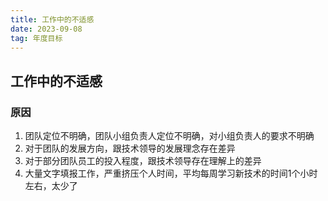 ```yaml
---
title: 工作中的不适感
date: 2023-09-08
tag: 年度目标
---
```

## 工作中的不适感

### 原因
1. 团队定位不明确，团队小组负责人定位不明确，对小组负责人的要求不明确
2. 对于团队的发展方向，跟技术领导的发展理念存在差异
3. 对于部分团队员工的投入程度，跟技术领导存在理解上的差异
4. 大量文字填报工作，严重挤压个人时间，平均每周学习新技术的时间1个小时左右，太少了

